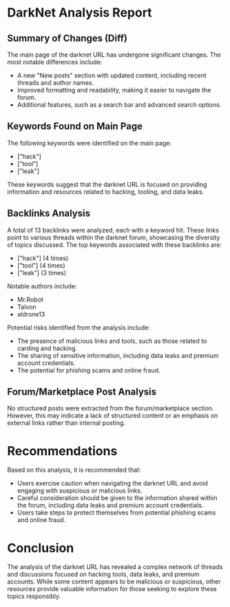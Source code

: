 # DarkNet Analysis Report

## Summary of Changes (Diff)

The main page of the darknet URL has undergone significant changes. The most notable differences include:

*   A new "New posts" section with updated content, including recent threads and author names.
*   Improved formatting and readability, making it easier to navigate the forum.
*   Additional features, such as a search bar and advanced search options.

## Keywords Found on Main Page

The following keywords were identified on the main page:

*   ["hack"]
*   ["tool"]
*   ["leak"]

These keywords suggest that the darknet URL is focused on providing information and resources related to hacking, tooling, and data leaks.

## Backlinks Analysis

A total of 13 backlinks were analyzed, each with a keyword hit. These links point to various threads within the darknet forum, showcasing the diversity of topics discussed. The top keywords associated with these backlinks are:

*   ["hack"] (4 times)
*   ["tool"] (4 times)
*   ["leak"] (3 times)

Notable authors include:

*   Mr.Robot
*   Talvon
*   aldrone13

Potential risks identified from the analysis include:

*   The presence of malicious links and tools, such as those related to carding and hacking.
*   The sharing of sensitive information, including data leaks and premium account credentials.
*   The potential for phishing scams and online fraud.

## Forum/Marketplace Post Analysis

No structured posts were extracted from the forum/marketplace section. However, this may indicate a lack of structured content or an emphasis on external links rather than internal posting.

# Recommendations

Based on this analysis, it is recommended that:

*   Users exercise caution when navigating the darknet URL and avoid engaging with suspicious or malicious links.
*   Careful consideration should be given to the information shared within the forum, including data leaks and premium account credentials.
*   Users take steps to protect themselves from potential phishing scams and online fraud.

# Conclusion

The analysis of the darknet URL has revealed a complex network of threads and discussions focused on hacking tools, data leaks, and premium accounts. While some content appears to be malicious or suspicious, other resources provide valuable information for those seeking to explore these topics responsibly.